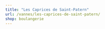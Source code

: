 ```yaml
---
title: "Les Caprices de Saint-Patern"
url: /vannes/les-caprices-de-saint-patern/
shop: boulangerie
---
```

